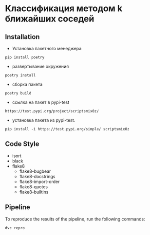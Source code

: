 # Классификация методом k ближайших соседей

## Installation

* Установка пакетного менеджера

```
pip install poetry
```

* развертывание окружения

```
poetry install
```

* сборка пакета

```
poetry build
```

* ссылка на пакет в pypi-test

```
https://test.pypi.org/project/scriptsmix0z/
```

* установка пакета из pypi-test.

```
pip install -i https://test.pypi.org/simple/ scriptsmix0z
```

## Code Style

* isort
* black
* flake8
    * flake8-bugbear
    * flake8-docstrings
    * flake8-import-order
    * flake8-quotes
    * flake8-builtins


## Pipeline

To reproduce the results of the pipeline, run the following commands:

```dvc repro```
